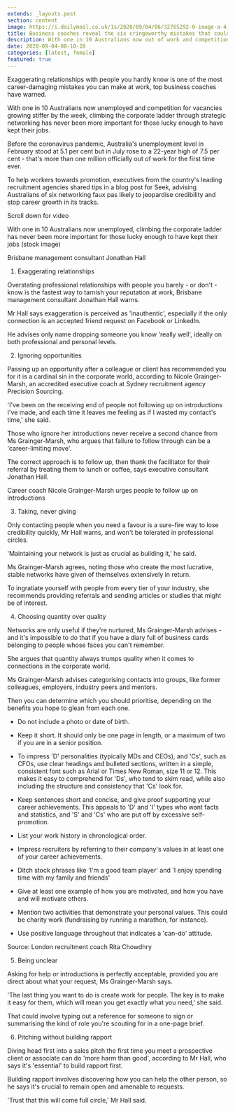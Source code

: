```yaml
---
extends: _layouts.post
section: content
image: https://i.dailymail.co.uk/1s/2020/09/04/06/32765292-0-image-a-4_1599198379170.jpg 
title: Business coaches reveal the six cringeworthy mistakes that could stop your career in its tracks 
description: With one in 10 Australians now out of work and competition growing stiffer by the week, climbing the corporate ladder has never been more important for those lucky enough to have kept their jobs. 
date: 2020-09-04-08-10-28 
categories: [latest, female] 
featured: true 
--- 
```

Exaggerating relationships with people you hardly know is one of the most career-damaging mistakes you can make at work, top business coaches have warned.

With one in 10 Australians now unemployed and competition for vacancies growing stiffer by the week, climbing the corporate ladder through strategic networking has never been more important for those lucky enough to have kept their jobs.

Before the coronavirus pandemic, Australia's unemployment level in February stood at 5.1 per cent but in July rose to a 22-year high of 7.5 per cent - that's more than one million officially out of work for the first time ever.

To help workers towards promotion, executives from the country's leading recruitment agencies shared tips in a blog post for Seek, advising Australians of six networking faux pas likely to jeopardise credibility and stop career growth in its tracks.

Scroll down for video

With one in 10 Australians now unemployed, climbing the corporate ladder has never been more important for those lucky enough to have kept their jobs (stock image)

Brisbane management consultant Jonathan Hall

1. Exaggerating relationships 

Overstating professional relationships with people you barely - or don't - know is the fastest way to tarnish your reputation at work, Brisbane management consultant Jonathan Hall warns.

Mr Hall says exaggeration is perceived as 'inauthentic', especially if the only connection is an accepted friend request on Facebook or LinkedIn.

He advises only name dropping someone you know 'really well', ideally on both professional and personal levels.

2. Ignoring opportunities

Passing up an opportunity after a colleague or client has recommended you for it is a cardinal sin in the corporate world, according to Nicole Grainger-Marsh, an accredited executive coach at Sydney recruitment agency Precision Sourcing.

'I've been on the receiving end of people not following up on introductions I've made, and each time it leaves me feeling as if I wasted my contact's time,' she said.

Those who ignore her introductions never receive a second chance from Ms Grainger-Marsh, who argues that failure to follow through can be a 'career-limiting move'.

The correct approach is to follow up, then thank the facilitator for their referral by treating them to lunch or coffee, says executive consultant Jonathan Hall.

Career coach Nicole Grainger-Marsh urges people to follow up on introductions

3. Taking, never giving 

Only contacting people when you need a favour is a sure-fire way to lose credibility quickly, Mr Hall warns, and won't be tolerated in professional circles.

'Maintaining your network is just as crucial as building it,' he said.

Ms Grainger-Marsh agrees, noting those who create the most lucrative, stable networks have given of themselves extensively in return.

To ingratiate yourself with people from every tier of your industry, she recommends providing referrals and sending articles or studies that might be of interest.

4. Choosing quantity over quality

Networks are only useful if they're nurtured, Ms Grainger-Marsh advises - and it's impossible to do that if you have a diary full of business cards belonging to people whose faces you can't remember.

She argues that quantity always trumps quality when it comes to connections in the corporate world.

Ms Grainger-Marsh advises categorising contacts into groups, like former colleagues, employers, industry peers and mentors.

Then you can determine which you should prioritise, depending on the benefits you hope to glean from each one.

- Do not include a photo or date of birth.

- Keep it short. It should only be one page in length, or a maximum of two if you are in a senior position.

- To impress 'D' personalities (typically MDs and CEOs), and 'Cs', such as CFOs, use clear headings and bulleted sections, written in a simple, consistent font such as Arial or Times New Roman, size 11 or 12. This makes it easy to comprehend for 'Ds', who tend to skim read, while also including the structure and consistency that 'Cs' look for.

- Keep sentences short and concise, and give proof supporting your career achievements. This appeals to 'D' and 'I' types who want facts and statistics, and 'S' and 'Cs' who are put off by excessive self-promotion.

- List your work history in chronological order.

- Impress recruiters by referring to their company's values in at least one of your career achievements.

- Ditch stock phrases like 'I'm a good team player' and 'I enjoy spending time with my family and friends' 

- Give at least one example of how you are motivated, and how you have and will motivate others.

- Mention two activities that demonstrate your personal values. This could be charity work (fundraising by running a marathon, for instance).

- Use positive language throughout that indicates a 'can-do' attitude.

Source: London recruitment coach Rita Chowdhry

5. Being unclear

Asking for help or introductions is perfectly acceptable, provided you are direct about what your request, Ms Grainger-Marsh says.

'The last thing you want to do is create work for people. The key is to make it easy for them, which will mean you get exactly what you need,' she said.

That could involve typing out a reference for someone to sign or summarising the kind of role you're scouting for in a one-page brief.

6. Pitching without building rapport

Diving head first into a sales pitch the first time you meet a prospective client or associate can do 'more harm than good', according to Mr Hall, who says it's 'essential' to build rapport first.

Building rapport involves discovering how you can help the other person, so he says it's crucial to remain open and amenable to requests.

'Trust that this will come full circle,' Mr Hall said.

